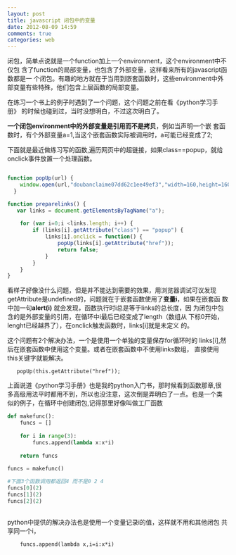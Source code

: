 ```yaml
---
layout: post
title: javascript 闭包中的变量
date: 2012-08-09 14:59
comments: true
categories: web
---
```



闭包，简单点说就是一个function加上一个environment，这个environment中不仅包
含了function的局部变量，也包含了外部变量，这样看来所有的javascript函数都是一
个闭包。有趣的地方就在于当用到嵌套函数时，这些environment中外部变量有些特殊，他们包含上层函数的局部变量。


在练习一个书上的例子时遇到了一个问题，这个问题之前在看《python学习手册》
的时候也碰到过，当时没想明白，不过这次明白了。

**一个闭包environment中的外部变量是引用而不是拷贝**，例如当声明一个嵌
套函数时，有个外部变量a=1,当这个嵌套函数实际被调用时，a可能已经变成了2;
  

下面就是最近做练习写的函数,遍历网页中的超链接，如果class==popup，就给
onclick事件放置一个处理函数。
  
<!--more-->
``` js

function popUp(url) {
    window.open(url,"doubanclaime07dd62c1ee49ef3","width=160,height=160");
  }

function preparelinks() {
   var links = document.getElementsByTagName("a");
   
    for (var i=0;i <links.length; i++) {
        if (links[i].getAttribute("class") == "popup") {
            links[i].onclick = function() {
                popUp(links[i].getAttribute("href"));
                return false;
            }
        }
    }
}

```
看样子好像没什么问题，但是并不能达到需要的效果，用浏览器调试可议发现
getAttribute是undefined的，问题就在于嵌套函数使用了**变量i**，如果在嵌套函
数中加一句**alert(i)** 就会发现，函数执行时i总是等于links的总长度，因
为闭包中包含的是外部变量的引用，在循环中i最后已经变成了length（数组从
下标0开始，lenght已经越界了），在onclick触发函数时，links[i]就是未定义
的。

这个问题有2个解决办法，一个是使用一个单独的变量保存for循环时的
links[i],然后在嵌套函数中使用这个变量。或者在嵌套函数中不使用links数组，
直接使用this关键字就能解决。

```
   popUp(this.getAttribute("href"));  
```


上面说道《python学习手册》也是我的python入门书，那时候看到函数那章,很
多高级用法平时都用不到，所以也没注意，这次倒是弄明白了一点。也是一个类
似的例子，在循环中创建闭包,记得那里好像叫做工厂函数
```python
def makefunc():
    funcs = []
    
    for i in range(3):
        funcs.append(lambda x:x*i)
        
    return funcs
    
funcs = makefunc()

#下面3个函数调用都返回4 而不是0 2 4
funcs[0](2)
funcs[1](2)
funcs[2](2)  
    
```
python中提供的解决办法也是使用一个变量记录i的值，这样就不用和其他闭包
共享同一个i，
```
    funcs.append(lambda x,i=i:x*i)
```
    

